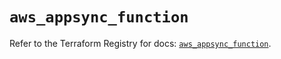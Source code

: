 # `aws_appsync_function`

Refer to the Terraform Registry for docs: [`aws_appsync_function`](https://registry.terraform.io/providers/hashicorp/aws/6.11.0/docs/resources/appsync_function).

